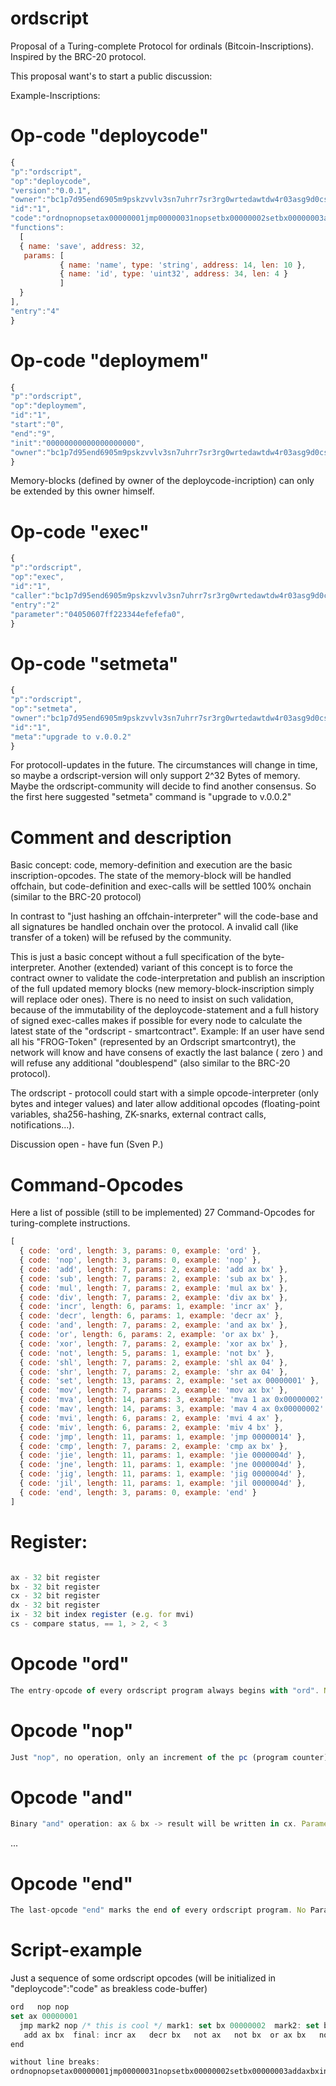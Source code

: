 # ordscript
Proposal of a Turing-complete Protocol for ordinals (Bitcoin-Inscriptions). Inspired by the BRC-20 protocol.

This proposal want's to start a public discussion:

Example-Inscriptions:

# Op-code "deploycode"
``` js
{
"p":"ordscript",
"op":"deploycode",
"version":"0.0.1",
"owner":"bc1p7d95end6905m9pskzvvlv3sn7uhrr7sr3rg0wrtedawtdw4r03asg9d0cs",
"id":"1",
"code":"ordnopnopsetax00000001jmp00000031nopsetbx00000002setbx00000003addaxbxincraxdecrbxnotaxnotbxoraxbxnopnopend",
"functions": 
  [
  { name: 'save', address: 32, 
   params: [
           { name: 'name', type: 'string', address: 14, len: 10 }, 
           { name: 'id', type: 'uint32', address: 34, len: 4 } 
           ]
  }
],
"entry":"4"
}
```

# Op-code "deploymem"
``` js
{
"p":"ordscript",
"op":"deploymem",
"id":"1",
"start":"0",
"end":"9",
"init":"00000000000000000000",
"owner":"bc1p7d95end6905m9pskzvvlv3sn7uhrr7sr3rg0wrtedawtdw4r03asg9d0cs"
}
```

Memory-blocks (defined by owner of the deploycode-incription) can only be extended by this owner himself.


# Op-code "exec"
``` js
{
"p":"ordscript",
"op":"exec",
"id":"1",
"caller":"bc1p7d95end6905m9pskzvvlv3sn7uhrr7sr3rg0wrtedawtdw4r03asg9d0cs",
"entry":"2"
"parameter":"04050607ff223344efefefa0",
}
```


# Op-code "setmeta"
``` js
{
"p":"ordscript",
"op":"setmeta",
"owner":"bc1p7d95end6905m9pskzvvlv3sn7uhrr7sr3rg0wrtedawtdw4r03asg9d0cs",
"id":"1",
"meta":"upgrade to v.0.0.2"
}
```

For protocoll-updates in the future. The circumstances will change in time, 
so maybe a ordscript-version will only support 2^32 Bytes of memory. Maybe the ordscript-community
will decide to find another consensus. So the first here suggested "setmeta" command is
"upgrade to v.0.0.2"

# Comment and description
Basic concept: code, memory-definition and execution are the basic inscription-opcodes. The state of the memory-block will be handled offchain, but code-definition and exec-calls will be settled 100% onchain (similar to the BRC-20 protocol) 

In contrast to "just hashing an offchain-interpreter" will the code-base and all signatures be handled onchain over the protocol. A invalid call (like transfer of a token) will be refused by the community.

This is just a basic concept without a full specification of the byte-interpreter. Another (extended) variant of this concept is to force the contract owner to validate the code-interpretation and publish an inscription of the full updated memory blocks (new memory-block-inscription simply will replace oder ones). There is no need to insist on such validation, because of the immutability of the deploycode-statement and a full history of signed exec-calles makes if possible for every node to calculate the latest state of the "ordscript - smartcontract". Example: If an user have send all his "FROG-Token" (represented by an Ordscript smartcontryt), the network will know and have consens of exactly the last balance ( zero ) and will refuse any additional "doublespend" (also similar to the BRC-20 protocol).

The ordscript - protocoll could start with a simple opcode-interpreter (only bytes and integer values) and later allow additional opcodes (floating-point variables, sha256-hashing, ZK-snarks, external contract calls, notifications...). 

Discussion open - have fun
(Sven P.)

# Command-Opcodes
Here a list of possible (still to be implemented) 27 Command-Opcodes for turing-complete instructions.

``` js
[
  { code: 'ord', length: 3, params: 0, example: 'ord' },
  { code: 'nop', length: 3, params: 0, example: 'nop' },
  { code: 'add', length: 7, params: 2, example: 'add ax bx' },
  { code: 'sub', length: 7, params: 2, example: 'sub ax bx' },
  { code: 'mul', length: 7, params: 2, example: 'mul ax bx' },
  { code: 'div', length: 7, params: 2, example: 'div ax bx' },
  { code: 'incr', length: 6, params: 1, example: 'incr ax' },
  { code: 'decr', length: 6, params: 1, example: 'decr ax' },
  { code: 'and', length: 7, params: 2, example: 'and ax bx' },
  { code: 'or', length: 6, params: 2, example: 'or ax bx' },
  { code: 'xor', length: 7, params: 2, example: 'xor ax bx' },
  { code: 'not', length: 5, params: 1, example: 'not bx' },
  { code: 'shl', length: 7, params: 2, example: 'shl ax 04' },
  { code: 'shr', length: 7, params: 2, example: 'shr ax 04' },
  { code: 'set', length: 13, params: 2, example: 'set ax 00000001' },
  { code: 'mov', length: 7, params: 2, example: 'mov ax bx' },
  { code: 'mva', length: 14, params: 3, example: 'mva 1 ax 0x00000002' },
  { code: 'mav', length: 14, params: 3, example: 'mav 4 ax 0x00000002' },
  { code: 'mvi', length: 6, params: 2, example: 'mvi 4 ax' },
  { code: 'miv', length: 6, params: 2, example: 'miv 4 bx' },
  { code: 'jmp', length: 11, params: 1, example: 'jmp 00000014' },
  { code: 'cmp', length: 7, params: 2, example: 'cmp ax bx' },
  { code: 'jie', length: 11, params: 1, example: 'jie 0000004d' },
  { code: 'jne', length: 11, params: 1, example: 'jne 0000004d' },
  { code: 'jig', length: 11, params: 1, example: 'jig 0000004d' },
  { code: 'jil', length: 11, params: 1, example: 'jil 0000004d' },
  { code: 'end', length: 3, params: 0, example: 'end' }
]

```


# Register:
```js

ax - 32 bit register
bx - 32 bit register
cx - 32 bit register
dx - 32 bit register
ix - 32 bit index register (e.g. for mvi)
cs - compare status, == 1, > 2, < 3

```

# Opcode "ord"
``` js
The entry-opcode of every ordscript program always begins with "ord". No Parameters.
```

# Opcode "nop"
``` js
Just "nop", no operation, only an increment of the pc (program counter) register to 3 bytes . No Parameters.
```

# Opcode "and"
``` js
Binary "and" operation: ax & bx -> result will be written in cx. Parameters: currently only ax and bx in this order
```

...

# Opcode "end"
``` js
The last-opcode "end" marks the end of every ordscript program. No Parameters.
```


# Script-example
Just a sequence of some ordscript opcodes (will be initialized in "deploycode":"code" as breakless code-buffer)

``` js
ord   nop nop  
set ax 00000001 
  jmp mark2 nop /* this is cool */ mark1: set bx 00000002  mark2: set bx 00000003      mark3:    
   add ax bx  final: incr ax   decr bx   not ax   not bx  or ax bx   nop   nop    
end     

without line breaks:
ordnopnopsetax00000001jmp00000031nopsetbx00000002setbx00000003addaxbxincraxdecrbxnotaxnotbxoraxbxnopnopend      
```




